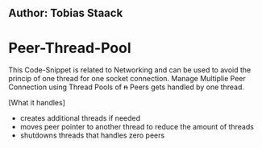 ## Author: Tobias Staack

# Peer-Thread-Pool
This Code-Snippet is related to Networking and can be used to avoid the princip of one thread for one socket connection.
Manage Multiplie Peer Connection using Thread Pools of ~~n~~ Peers gets handled by one thread.

[What it handles]
- creates additional threads if needed
- moves peer pointer to another thread to reduce the amount of threads
- shutdowns threads that handles zero peers
